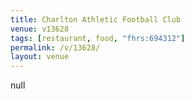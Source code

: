 ```yaml
---
title: Charlton Athletic Football Club
venue: v13628
tags: [restaurant, food, "fhrs:694312"]
permalink: /v/13628/
layout: venue
---
```

null